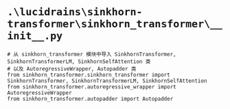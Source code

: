 # `.\lucidrains\sinkhorn-transformer\sinkhorn_transformer\__init__.py`

```
# 从 sinkhorn_transformer 模块中导入 SinkhornTransformer, SinkhornTransformerLM, SinkhornSelfAttention 类
# 以及 AutoregressiveWrapper, Autopadder 类
from sinkhorn_transformer.sinkhorn_transformer import SinkhornTransformer, SinkhornTransformerLM, SinkhornSelfAttention
from sinkhorn_transformer.autoregressive_wrapper import AutoregressiveWrapper
from sinkhorn_transformer.autopadder import Autopadder
```